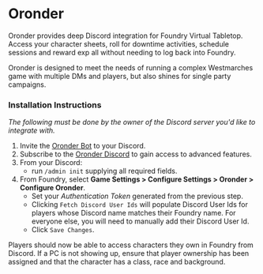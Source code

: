 # Oronder

Oronder provides deep Discord integration for Foundry Virtual Tabletop. Access your character sheets, roll for downtime activities, schedule sessions and reward exp all without needing to log back into Foundry. 

Oronder is designed to meet the needs of running a complex Westmarches game with multiple DMs and players, but also shines for single party campaigns.

### Installation Instructions

_The following must be done by the owner of the Discord server you'd like to integrate with._

1. Invite
   the [Oronder Bot](https://discord.com/oauth2/authorize?client_id=1064553830810923048&scope=bot+guilds.members.read&permissions=403761728512)
   to your Discord.
2. Subscribe to the [Oronder Discord](https://discord.gg/27npDAXaCA) to gain access to advanced features.
3. From your Discord:
    - run `/admin init` supplying all required fields.
4. From Foundry, select **Game Settings > Configure Settings > Oronder > Configure Oronder**.
    - Set your _Authentication Token_ generated from the previous step.
    - Clicking `Fetch Discord User Ids` will populate Discord User Ids for players whose Discord name matches their
      Foundry name. For everyone else, you will need to manually add their Discord User Id.
    - Click `Save Changes`.

Players should now be able to access characters they own in Foundry from Discord. If a PC is not showing up, ensure that player ownership has been assigned and that the character has a class, race and background.